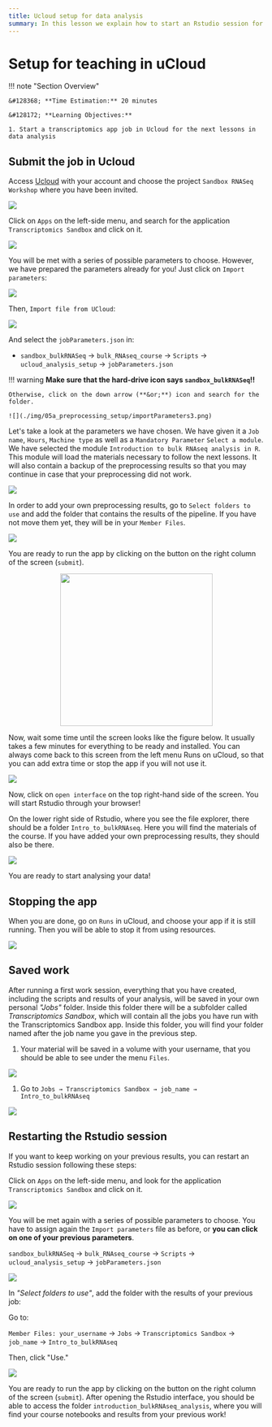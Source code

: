 ```yaml
---
title: Ucloud setup for data analysis
summary: In this lesson we explain how to start an Rstudio session for data analysis
---
```


# Setup for teaching in uCloud

!!! note "Section Overview"

    &#128368; **Time Estimation:** 20 minutes  

    &#128172; **Learning Objectives:**    

    1. Start a transcriptomics app job in Ucloud for the next lessons in data analysis
    
## Submit the job in Ucloud

Access [Ucloud](https://cloud.sdu.dk) with your account and choose the project `Sandbox RNASeq Workshop` where you have been invited.

![](./img/05a_data_analysis_setup/chooseProject.png)

Click on `Apps` on the left-side menu, and search for the application `Transcriptomics Sandbox` and click on it.

![](./img/05a_data_analysis_setup/chooseTranscriptomics.png)

You will be met with a series of possible parameters to choose. However, we have prepared the parameters already for you! Just click on `Import parameters`:

![](./img/05a_data_analysis_setup/importParameters.png)

Then, `Import file from UCloud`:

![](./img/05a_data_analysis_setup/importParameters2.png)

And select the `jobParameters.json` in:

- `sandbox_bulkRNASeq` -\> `bulk_RNAseq_course` -\> `Scripts` -\> `ucloud_analysis_setup` -\> `jobParameters.json`

!!! warning 
    **Make sure that the hard-drive icon says `sandbox_bulkRNASeq`!!**

    Otherwise, click on the down arrow (**&or;**) icon and search for the folder.

    ![](./img/05a_preprocessing_setup/importParameters3.png)

Let's take a look at the parameters we have chosen. We have given it a `Job name`, `Hours`, `Machine type` as well as a `Mandatory Parameter` `Select a module`. We have selected the module `Introduction to bulk RNAseq analysis in R`. This module will load the materials necessary to follow the next lessons. It will also contain a backup of the preprocessing results so that you may continue in case that your preprocessing did not work.

![](./img/05a_data_analysis_setup/selectedParams.png)

In order to add your own preprocessing results, go to `Select folders to use` and add the folder that contains the results of the pipeline. If you have not move them yet, they will be in your `Member Files`.

![](./img/05a_data_analysis_setup/selectedParams2.png)

You are ready to run the app by clicking on the button on the right column of the screen (`submit`).

<p align="center">

<img src="./img/05a_data_analysis_setup/submit.png" width="300"/>

</p>

Now, wait some time until the screen looks like the figure below. It usually takes a few minutes for everything to be ready and installed. You can always come back to this screen from the left menu Runs on uCloud, so that you can add extra time or stop the app if you will not use it.

![](./img/05a_data_analysis_setup/startApp.png)

Now, click on `open interface` on the top right-hand side of the screen. You will start Rstudio through your browser!

On the lower right side of Rstudio, where you see the file explorer, there should be a folder `Intro_to_bulkRNAseq`. Here you will find the materials of the course. If you have added your own preprocessing results, they should also be there.

![](./img/05a_data_analysis_setup/courseMaterial.png)

You are ready to start analysing your data!

## Stopping the app

When you are done, go on `Runs` in uCloud, and choose your app if it is still running. Then you will be able to stop it from using resources.

![](./img/05a_data_analysis_setup/stopRun.png)

## Saved work

After running a first work session, everything that you have created, including the scripts and results of your analysis, will be saved in your own personal *"Jobs"* folder. Inside this folder there will be a subfolder called *Transcriptomics Sandbox*, which will contain all the jobs you have run with the Transcriptomics Sandbox app. Inside this folder, you will find your folder named after the job name you gave in the previous step.

1. Your material will be saved in a volume with your username, that you should be able to see under the menu `Files`. 

![](./img/05a_data_analysis_setup/savedWork1.png)

1. Go to `Jobs → Transcriptomics Sandbox → job_name → Intro_to_bulkRNAseq`

![](./img/05a_data_analysis_setup/savedWork2.png)

## Restarting the Rstudio session

If you want to keep working on your previous results, you can restart an Rstudio session following these steps:

Click on `Apps` on the left-side menu, and look for the application `Transcriptomics Sandbox` and click on it.

![](./img/05a_data_analysis_setup/chooseTranscriptomics.png)

You will be met again with a series of possible parameters to choose. You have to assign again the `Import parameters` file as before, or **you can click on one of your previous parameters**.

`sandbox_bulkRNASeq` -> `bulk_RNAseq_course` -> `Scripts` -> `ucloud_analysis_setup` -> `jobParameters.json`

![](./img/05a_data_analysis_setup/importParameters4.png)

In *"Select folders to use"*, add the folder with the results of your previous job:

Go to:

 `Member Files: your_username` -> `Jobs` -> `Transcriptomics Sandbox` -> `job_name` -> `Intro_to_bulkRNAseq`
 
Then, click "Use."

![](./img/05a_data_analysis_setup/restartJob.png)

You are ready to run the app by clicking on the button on the right column of the screen (`submit`). After opening the Rstudio interface, you should be able to access the folder `introduction_bulkRNAseq_analysis`, where you will find your course notebooks and results from your previous work!
